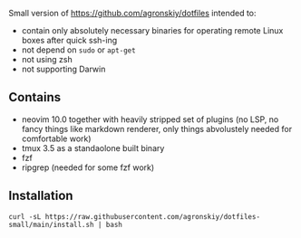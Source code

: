 Small version of https://github.com/agronskiy/dotfiles intended to:

- contain only absolutely necessary binaries for operating remote Linux boxes after
  quick ssh-ing
- not depend on `sudo` or `apt-get`
- not using zsh
- not supporting Darwin

## Contains

- neovim 10.0 together with heavily stripped set of plugins (no LSP, no fancy things like markdown
  renderer, only things abvolustely needed for comfortable work)
- tmux 3.5 as a standaolone built binary
- fzf
- ripgrep (needed for some fzf work)

## Installation

```
curl -sL https://raw.githubusercontent.com/agronskiy/dotfiles-small/main/install.sh | bash
```
